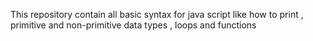 This repository contain all basic syntax for java script like how to print , primitive and non-primitive data types , loops and functions
